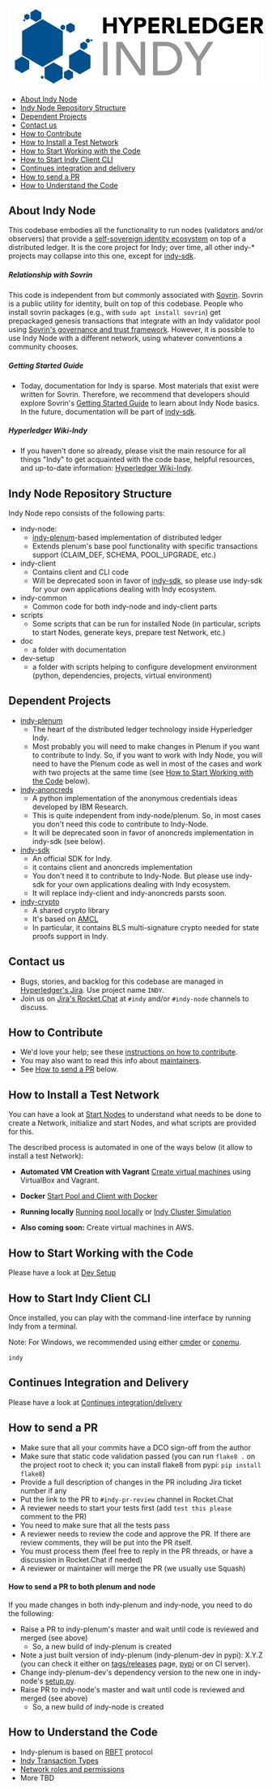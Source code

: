 ![logo](collateral/logos/indy-logo.png)

* [About Indy Node](#about-indy-node)
* [Indy Node Repository Structure](#indy-node-repository-structure)
* [Dependent Projects](#dependent-projects)
* [Contact us](#contact-us)
* [How to Contribute](#how-to-contribute)
* [How to Install a Test Network](#how-to-install-a-test-network)
* [How to Start Working with the Code](#how-to-start-working-with-the-code)
* [How to Start Indy Client CLI](#how-to-start-indy-client-cli)
* [Continues integration and delivery](#continues-integration-and-delivery)
* [How to send a PR](#how-to-send-a-pr)
* [How to Understand the Code](#how-to-understand-the-code)

## About Indy Node

This codebase embodies all the functionality to run nodes (validators and/or observers)
that provide a [self-sovereign identity ecosystem](https://sovrin.org) on top of a
distributed ledger. It is the core project for Indy; over time, all other indy-\* projects may
collapse into this one, except for [indy-sdk](https://github.com/hyperledger/indy-sdk).

##### Relationship with Sovrin
This code is independent from but commonly associated with [Sovrin](https://sovrin.org). Sovrin is a public utility
for identity, built on top of this codebase. People who install sovrin packages (e.g., with
`sudo apt install sovrin`) get prepackaged genesis transactions that integrate
with an Indy validator pool using [Sovrin's governance and trust framework](https://sovrin.org/wp-content/uploads/2017/06/SovrinProvisionalTrustFramework2017-03-22.pdf). However, it is possible to use Indy Node
with a different network, using whatever conventions a community chooses.

##### Getting Started Guide

- Today, documentation for Indy is sparse. Most materials that exist were written for Sovrin. Therefore,
we recommend that developers should explore Sovrin's [Getting Started Guide](https://github.com/hyperledger/indy-node/blob/stable/getting-started.md) to learn about Indy Node basics. In the future, documentation
will be part of [indy-sdk](https://github.com/hyperledger/indy-sdk).

##### Hyperledger Wiki-Indy

- If you haven't done so already, please visit the main resource for all things "Indy" to get acquainted with the code base, helpful resources, and up-to-date information: [Hyperledger Wiki-Indy](https://wiki.hyperledger.org/projects/indy).

## Indy Node Repository Structure

Indy Node repo consists of the following parts:
- indy-node: 
    - [indy-plenum](https://github.com/hyperledger/indy-plenum)-based implementation of distributed ledger
    - Extends plenum's base pool functionality with specific transactions support (CLAIM_DEF, SCHEMA, POOL_UPGRADE, etc.)
- indy-client
    - Contains client and CLI code
    - Will be deprecated soon in favor of [indy-sdk](https://github.com/hyperledger/indy-sdk), so please use indy-sdk for your own applications dealing with Indy ecosystem.
- indy-common
    - Common code for both indy-node and indy-client parts
- scripts
    - Some scripts that can be run for installed Node (in particular, scripts to start Nodes, generate keys, prepare test Network, etc.)
- doc
    - a folder with documentation
- dev-setup
    - a folder with scripts helping to configure development environment (python, dependencies, projects, virtual environment)

## Dependent Projects

- [indy-plenum](https://github.com/hyperledger/indy-plenum)
    - The heart of the distributed ledger technology inside Hyperledger Indy.
    - Most probably you will need to make changes in Plenum if you want to contribute to Indy.
      So, if you want to work with Indy Node, you will need to have the Plenum code as well in most of the cases
      and work with two projects at the same time 
      (see [How to Start Working with the Code](#how-to-start-working-with-the-code) below).
- [indy-anoncreds](https://github.com/hyperledger/indy-anoncreds) 
    - A python implementation of the anonymous credentials ideas developed by IBM Research.
    - This is quite independent from indy-node/plenum. So, in most cases you don't need this code to contribute to Indy-Node.
    - It will be deprecated soon in favor of anoncreds implementation in indy-sdk (see below). 
- [indy-sdk](https://github.com/hyperledger/indy-sdk)
    - An official SDK for Indy.
    - it contains client and anoncreds implementation
    - You don't need it to contribute to Indy-Node. But please use indy-sdk for your own applications dealing with Indy ecosystem.
    - It will replace indy-client and indy-anoncreds parsts soon.
- [indy-crypto](https://github.com/hyperledger/indy-crypto)
    - A shared crypto library 
    - It's based on [AMCL](https://github.com/milagro-crypto/amcl)
    - In particular, it contains BLS multi-signature crypto needed for state proofs support in Indy.

## Contact us

- Bugs, stories, and backlog for this codebase are managed in [Hyperledger's Jira](https://jira.hyperledger.org).
Use project name `INDY`.
- Join us on [Jira's Rocket.Chat](https://chat.hyperledger.org/channel/indy) at `#indy` and/or `#indy-node` channels to discuss.


## How to Contribute

- We'd love your help; see these [instructions on how to contribute](http://bit.ly/2ugd0bq).
- You may also want to read this info about [maintainers](MAINTAINERS.md).
- See [How to send a PR](#how-to-send-a-pr) below.


## How to Install a Test Network 

You can have a look at [Start Nodes](docs/start-nodes.md) 
to understand what needs to be done to create a Network, initialize and start Nodes, and what scripts are provided for this.

The described process is automated in one of the ways below (it allow to install a test Network):

 - **Automated VM Creation with Vagrant** [Create virtual machines](https://github.com/evernym/sovrin-environments/blob/stable/vagrant/training/vb-multi-vm/TestSovrinClusterSetup.md) using VirtualBox and Vagrant.

 - **Docker** [Start Pool and Client with Docker](https://github.com/evernym/sovrin-environments/tree/master/docker)
 
 - **Running locally** [Running pool locally](docs/indy-running-locally.md) or [Indy Cluster Simulation](docs/cluster-simulation.md)

 - **Also coming soon:** Create virtual machines in AWS.


## How to Start Working with the Code

Please have a look at [Dev Setup](docs/setup-dev.md)


## How to Start Indy Client CLI
Once installed, you can play with the command-line interface by running Indy from a terminal.

Note: For Windows, we recommended using either [cmder](http://cmder.net/) or [conemu](https://conemu.github.io/).
```
indy
```

## Continues Integration and Delivery

Please have a look at [Continues integration/delivery](docs/ci-cd.md)

## How to send a PR

- Make sure that all your commits have a DCO sign-off from the author
- Make sure that static code validation passed 
(you can run `flake8 .` on the project root to check it; you can install flake8 from pypi: `pip install flake8`)
- Provide a full description of changes in the PR including Jira ticket number if any
- Put the link to the PR to `#indy-pr-review` channel in Rocket.Chat
- A reviewer needs to start your tests first (add `test this please` comment to the PR)
- You need to make sure that all the tests pass
- A reviewer needs to review the code and approve the PR. If there are review comments, they will be put into the PR itself.
- You must process them (feel free to reply in the PR threads, or have a discussion in Rocket.Chat if needed)
- A reviewer or maintainer will merge the PR (we usually use Squash)
 

#### How to send a PR to both plenum and node
If you made changes in both indy-plenum and indy-node, you need to do the following:
- Raise a PR to indy-plenum's master and wait until code is reviewed and merged (see above)
    - So, a new build of indy-plenum is created
- Note a just built version of indy-plenum (indy-plenum-dev in pypi): X.Y.Z (you can check it either on [tags/releases](https://github.com/hyperledger/indy-plenum/releases) page, [pypi](https://pypi.python.org/pypi/indy-plenum-dev) or on CI server).
- Change indy-plenum-dev's dependency version to the new one in indy-node's [setup.py](https://github.com/hyperledger/indy-node/blob/master/setup.py).
- Raise PR to indy-node's master and wait until code is reviewed and merged (see above)
    - So, a new build of indy-node is created 


## How to Understand the Code

- Indy-plenum is based on [RBFT](https://pakupaku.me/plaublin/rbft/5000a297.pdf) protocol
- [Indy Transaction Types](https://docs.google.com/spreadsheets/d/19A3u4Ba3OjDSHeJdLjtoGWLWHTSBk3Y15u13-67TIX4/edit#gid=657206024)
- [Network roles and permissions](https://docs.google.com/spreadsheets/d/1TWXF7NtBjSOaUIBeIH77SyZnawfo91cJ_ns4TR-wsq4/edit#gid=0)
- More TBD





